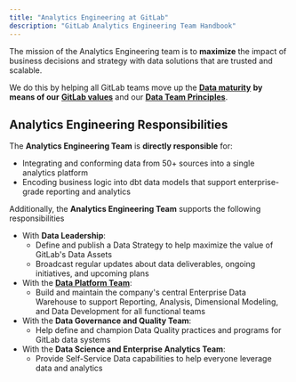 ```yaml
---
title: "Analytics Engineering at GitLab"
description: "GitLab Analytics Engineering Team Handbook"
---
```


The mission of the Analytics Engineering team is to **maximize** the impact of business decisions and strategy with data solutions that are trusted and scalable.

We do this by helping all GitLab teams move up the [**Data maturity**](https://internal.gitlab.com/handbook/enterprise-data/direction/#current-data-maturity) **by means of our** [**GitLab values**](/handbook/values/) and our [**Data Team Principles**](/handbook/enterprise-data/organization/principles/).

## Analytics Engineering Responsibilities

The **Analytics Engineering Team** is **directly responsible** for:

- Integrating and conforming data from 50+ sources into a single analytics platform
- Encoding business logic into dbt data models that support enterprise-grade reporting and analytics

Additionally, the **Analytics Engineering Team** supports the following responsibilities

- With **Data Leadership**:
  - Define and publish a Data Strategy to help maximize the value of GitLab's Data Assets
  - Broadcast regular updates about data deliverables, ongoing initiatives, and upcoming plans
- With the [**Data Platform Team**](/handbook/enterprise-data/organization/engineering/#data-platform-responsibilities):
  - Build and maintain the company's central Enterprise Data Warehouse to support Reporting, Analysis, Dimensional Modeling, and Data Development for all functional teams
- With the **Data Governance and Quality Team**:
  - Help define and champion Data Quality practices and programs for GitLab data systems 
- With the **Data Science and Enterprise Analytics Team**:
  - Provide Self-Service Data capabilities to help everyone leverage data and analytics
